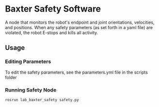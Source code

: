 # Baxter Safety Software
A node that monitors the robot's endpoint and joint orientations, velocities, and positions. When any safety parameters (as set forth in a yaml file) are violated, the robot E-stops and kills all activity.

## Usage
### Editing Parameters
To edit the safety parameters, see the parameters.yml file in the scripts folder

### Running Safety Node
```
rosrun lab_baxter_safety safety.py
```
